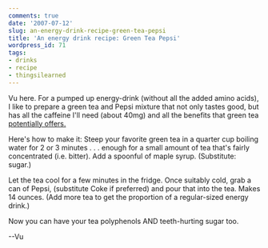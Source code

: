 ```yaml
---
comments: true
date: '2007-07-12'
slug: an-energy-drink-recipe-green-tea-pepsi
title: 'An energy drink recipe: Green Tea Pepsi'
wordpress_id: 71
tags:
- drinks
- recipe
- thingsilearned
---
```


Vu here. For a pumped up energy-drink (without all the added amino acids), I like to prepare a green tea and Pepsi mixture that not only tastes good, but has all the caffeine I'll need (about 40mg) and all the benefits that green tea[ potentially offers.](http://en.wikipedia.org/wiki/Potential_effects_of_tea_on_health)

Here's how to make it:
Steep your favorite green tea in a quarter cup boiling water for 2 or 3 minutes . . . enough for a small amount of tea that's fairly concentrated (i.e. bitter). Add a spoonful of maple syrup. (Substitute: sugar.)

Let the tea cool for a few minutes in the fridge. Once suitably cold, grab a can of Pepsi, (substitute Coke if preferred) and pour that into the tea. Makes 14 ounces. (Add more tea to get the proportion of a regular-sized energy drink.)

Now you can have your tea polyphenols AND teeth-hurting sugar too.


--Vu
